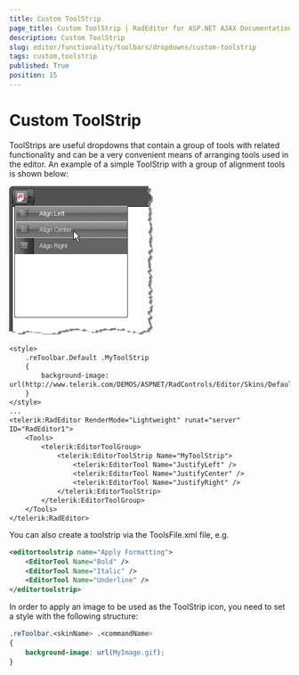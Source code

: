 ```yaml
---
title: Custom ToolStrip
page_title: Custom ToolStrip | RadEditor for ASP.NET AJAX Documentation
description: Custom ToolStrip
slug: editor/functionality/toolbars/dropdowns/custom-toolstrip
tags: custom,toolstrip
published: True
position: 15
---
```


# Custom ToolStrip

ToolStrips are useful dropdowns that contain a group of tools with related functionality and can be a very convenient means of arranging tools used in the editor. An example of a simple ToolStrip with a group of alignment tools is shown below:

![](images/editor-dropdowns025.png)

````ASP.NET
<style>
	.reToolbar.Default .MyToolStrip
	{
		background-image: url(http://www.telerik.com/DEMOS/ASPNET/RadControls/Editor/Skins/Default/buttons/Custom.gif);
	}
</style>
...
<telerik:RadEditor RenderMode="Lightweight" runat="server" ID="RadEditor1">
	<Tools>
		<telerik:EditorToolGroup>
			<telerik:EditorToolStrip Name="MyToolStrip">
				<telerik:EditorTool Name="JustifyLeft" />
				<telerik:EditorTool Name="JustifyCenter" />
				<telerik:EditorTool Name="JustifyRight" />
			</telerik:EditorToolStrip>
		</telerik:EditorToolGroup>
	</Tools>
</telerik:RadEditor>
````

You can also create a toolstrip via the ToolsFile.xml file, e.g.

````XML
<editortoolstrip name="Apply Formatting">  
	<EditorTool Name="Bold" />  
	<EditorTool Name="Italic" />  
	<EditorTool Name="Underline" />
</editortoolstrip>
````

In order to apply an image to be used as the ToolStrip icon, you need to set a style with the following structure:

````CSS
.reToolbar.<skinName> .<commandName>
{    
	background-image: url(MyImage.gif);
}
````


